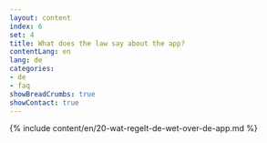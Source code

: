```yaml
---
layout: content
index: 6
set: 4
title: What does the law say about the app?
contentLang: en
lang: de
categories:
- de
- faq
showBreadCrumbs: true
showContact: true
---
```

{% include content/en/20-wat-regelt-de-wet-over-de-app.md %}
